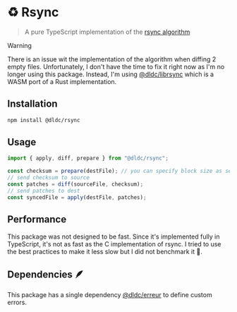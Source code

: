 # ♻️ Rsync

> A pure TypeScript implementation of the
> [rsync algorithm](https://www.andrew.cmu.edu/course/15-749/READINGS/required/cas/tridgell96.pdf)

> [!WARNING]
> There is an issue wit the implementation of the algorithm when diffing 2 empty
> files. Unfortunately, I don't have the time to fix it right now as I'm no
> longer using this package. Instead, I'm using
> [@dldc/librsync](https://github.com/dldc-packages/librsync) which is a WASM
> port of a Rust implementation.

## Installation

```sh
npm install @dldc/rsync
```

## Usage

```ts
import { apply, diff, prepare } from "@dldc/rsync";

const checksum = prepare(destFile); // you can specify block size as second argument (default: 1024)
// send checksum to source
const patches = diff(sourceFile, checksum);
// send patches to dest
const syncedFile = apply(destFile, patches);
```

## Performance

This package was not designed to be fast. Since it's implemented fully in
TypeScript, it's not as fast as the C implementation of rsync. I tried to use
the best practices to make it less slow but I did not benchmark it 🤷.

## Dependencies 🪶

This package has a single dependency
[@dldc/erreur](https://github.com/dldc-packages/erreur) to define custom errors.
